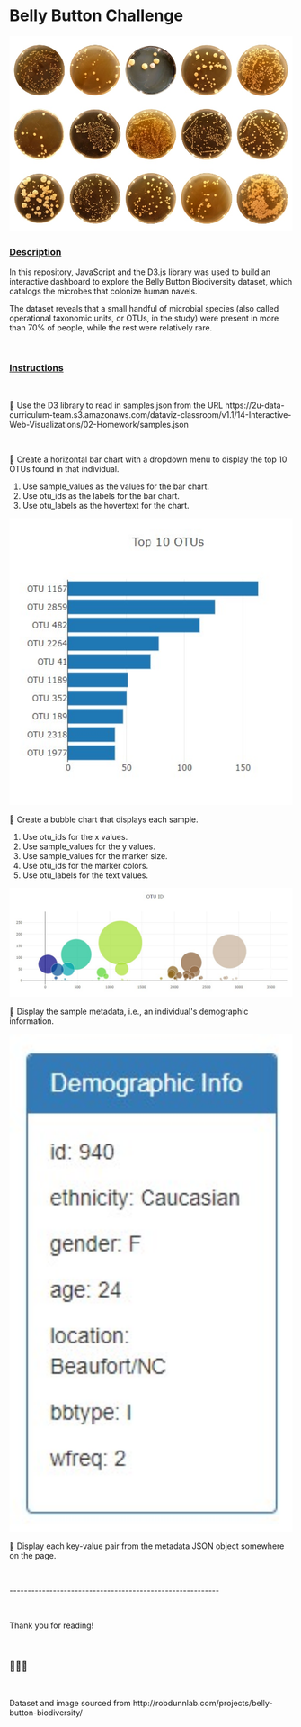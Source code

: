 <h1>Belly Button Challenge</h1>
<img
        src="images/bbsamples.jpg"
        alt="Images of belly button swab samples"
        width="650"
      />
</br>
<h3><u>Description</u></h3>
<p>
In this repository, JavaScript and the D3.js library was used to build an interactive dashboard to explore the Belly Button Biodiversity dataset, which catalogs the microbes that colonize human navels.

The dataset reveals that a small handful of microbial species (also called operational taxonomic units, or OTUs, in the study) were present in more than 70% of people, while the rest were relatively rare.
</p>
</br>
<h3><u>Instructions</u></h3>
</br>
<p>🦠 Use the D3 library to read in samples.json from the URL https://2u-data-curriculum-team.s3.amazonaws.com/dataviz-classroom/v1.1/14-Interactive-Web-Visualizations/02-Homework/samples.json</p> 
</br>
<p>🦠 Create a horizontal bar chart with a dropdown menu to display the top 10 OTUs found in that individual.</p>
<ol><li>Use sample_values as the values for the bar chart.</li>
<li>Use otu_ids as the labels for the bar chart.</li>
<li>Use otu_labels as the hovertext for the chart.</li>
</ol>
<img
        src="images/bar_chart.jpg"
        alt="Top 10 OTUs Bar Chart"
        width="650"
      />
</br>
<p>🦠 Create a bubble chart that displays each sample.</p>
<ol><li>Use otu_ids for the x values.</li>
<li>Use sample_values for the y values.</li>
<li>Use sample_values for the marker size.</li>
<li>Use otu_ids for the marker colors.</li>
<li>Use otu_labels for the text values.</li>
</ol>
<img
        src="images/bubble_chart.jpg"
        alt="OTU ID Bubble Chart"
        width="650"
      /> 
</br>
<p>🦠 Display the sample metadata, i.e., an individual's demographic information.</p> 
<img
        src="images/panel.jpg"
        alt="Panel of study participant's demographics"
        width="650"
      /> 
</br>
<p>🦠 Display each key-value pair from the metadata JSON object somewhere on the page.</p> 
</br>
<p>----------------------------------------------------------</p> 
</br>
<p>Thank you for reading!</p> 
</br>
<h3>🔬🔬🔬</h3>
</br>
<p>Dataset and image sourced from http://robdunnlab.com/projects/belly-button-biodiversity/</p>
</br>
